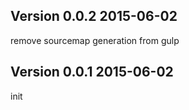 ## Version 0.0.2 2015-06-02

remove sourcemap generation from gulp

## Version 0.0.1 2015-06-02

init

